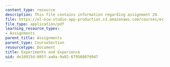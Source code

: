 ```yaml
---
content_type: resource
description: This file contains information regarding assignment 20.
file: https://ol-ocw-studio-app-production.s3.amazonaws.com/courses/ec-050-recreate-experiments-from-history-inform-the-future-from-the-past-galileo-january-iap-2010/de10915d605faa0a9a0267956807d947_MITEC_050IAP10_assn20.pdf
file_type: application/pdf
learning_resource_types:
- Assignments
parent_title: Assignments
parent_type: CourseSection
resourcetype: Document
title: Experiments and Experience
uid: de10915d-605f-aa0a-9a02-67956807d947
---
```

